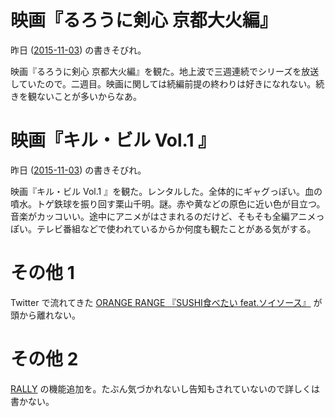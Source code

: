 # 映画『るろうに剣心 京都大火編』

昨日 ([2015-11-03][]) の書きそびれ。

映画『るろうに剣心 京都大火編』を観た。地上波で三週連続でシリーズを放送していたので。二週目。映画に関しては続編前提の終わりは好きになれない。続きを観ないことが多いからなあ。

# 映画『キル・ビル Vol.1 』

昨日 ([2015-11-03][]) の書きそびれ。

映画『キル・ビル Vol.1 』を観た。レンタルした。全体的にギャグっぽい。血の噴水。トゲ鉄球を振り回す栗山千明。謎。赤や黄などの原色に近い色が目立つ。音楽がカッコいい。途中にアニメがはさまれるのだけど、そもそも全編アニメっぽい。テレビ番組などで使われているからか何度も観たことがある気がする。

# その他 1

Twitter で流れてきた
[ORANGE RANGE 『SUSHI食べたい feat.ソイソース』](http://gyao.yahoo.co.jp/player/00091/v10002/v0994000000000543006/) が頭から離れない。

# その他 2

[RALLY](https://rallyapp.jp) の機能追加を。たぶん気づかれないし告知もされていないので詳しくは書かない。

[2015-11-03]: https://blog.bouzuya.net/2015/11/03/
